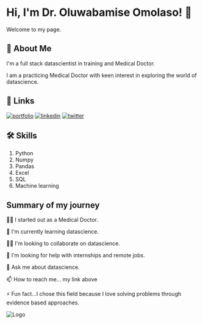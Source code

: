
# Hi, I'm Dr. Oluwabamise Omolaso! 👋

Welcome to my page.
## 🚀 About Me
I'm a full stack datascientist in training and Medical Doctor.

I am a practicing Medical Doctor with keen interest in exploring the world of datascience. 
## 🔗 Links
[![portfolio](https://img.shields.io/badge/my_portfolio-000?style=for-the-badge&logo=ko-fi&logoColor=white)](https://katherinempeterson.com/)
[![linkedin](https://img.shields.io/badge/linkedin-0A66C2?style=for-the-badge&logo=linkedin&logoColor=white)](https://https://www.linkedin.com/in/oluwabamise-omolaso/)
[![twitter](https://img.shields.io/badge/twitter-1DA1F2?style=for-the-badge&logo=twitter&logoColor=white)](https://twitter.com/)


## 🛠 Skills
1. Python 
2. Numpy 
3. Pandas
4. Excel
5. SQL
6. Machine learning



## Summary of my journey
👩‍💻 I started out as a Medical Doctor.

🧠 I'm currently learning datascience.

👯‍♀️ I'm looking to collaborate on datascience.

🤔 I'm looking for help with internships and remote jobs.

💬 Ask me about datascience.

📫 How to reach me... my link above

⚡️ Fun fact...I chose this field because I love solving problems through evidence based approaches.


![Logo](https://github-readme-stats.vercel.app/api?username=bamiseomolaso&&show_icons=true&title_color=ffffff&icon_color=bb2acf&text_color=daf7dc&bg_color=151515)


